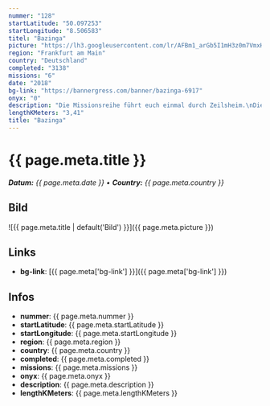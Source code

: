 ```yaml
---
nummer: "128"
startLatitude: "50.097253"
startLongitude: "8.506583"
titel: "Bazinga"
picture: "https://lh3.googleusercontent.com/lr/AFBm1_arGb5I1mH3z0m7VmxHpeztMxfILCIDrVdlSlhuBWsxeGOAbKPQXvuFsvctsHmma4eKPQek4mpjB2GWaQDrV2E9Lz6E9xvZMcnJi8pzRCdbsTG9tSVK2QTguxYhkv-fof9VSdQZLftXvUQX1ezt1hM8IW6wCzTIlzv_3cl6OfXmrI76l5DIBj2sdmOAGs6qTlcmAkhi60KOs7obf8gaIjbF4H7C6fur8UR1ZbLEa6IM6emukVGW5Oce0z9hdCG-WNA2fco1alvBQnovJ1Fi7oluac9EpcCCS96udZw-s7_EWBzRk5JaWOlz_7-q5gg-7JmXXY98U_s-prSRNxSn4_72pQHif5UUTWttsJ3eAkDyBUHUpVhiQgDk-RbWNvhN1CB9VDIeTdwVHIlQ4YznuHSKbGtQ5tetAObn6tY_q-pBrovDMUrZP2GSzDBfqwKF20QVecLGmzaq-gnG8TtNP8HkhvMCFWjm_c5jRohBbADXs-39dA2DjDf-KqQH-da4cO4IADkS4nl7vIcdDRDcT8SzzBKXBh-a5t5Finz9A8rgFistfn3LMBCTduxJD3AxIPxyH2PZJortZG-nu7O6HnoiFVhVK0pnazYOUJlB9rJgHw5FgFqXy3srEG3AEoPuH5qgT2-RDfsdlBjBWjit3_HS_kKnuFHLKrr5wkMoZ7l_L6JVe5Jdr4vM3CDFou5qLxLJLRRh_w3F1jHZNJIw2IiG9Uh0cRWQbITzcJB5X4GUEZzs4Lb0tu8KnJJwq-97l0zce4JH_2Ti2UAWXq_PkZw-mcvJ2xf_E9Nf4UCyCrJBpUpCzr8WF8JaH4gGXS5LuctNp1XTMPbTI72mBhnIec5w4TOcfVY"
region: "Frankfurt am Main"
country: "Deutschland"
completed: "3138"
missions: "6"
date: "2018"
bg-link: "https://bannergress.com/banner/bazinga-6917"
onyx: "0"
description: "Die Missionsreihe führt euch einmal durch Zeilsheim.\nDie Missionen starten mit einer Passphrase, danach  Hack only. Das letzte Portal ist auch gleich das Startportal der nächsten Mission -)"
lengthKMeters: "3,41"
title: "Bazinga"
---
```


# {{ page.meta.title }}
_**Datum:** {{ page.meta.date }} • **Country:** {{ page.meta.country }}_

## Bild
![{{ page.meta.title | default('Bild') }}]({{ page.meta.picture }})

## Links
- **bg-link**: [{{ page.meta['bg-link'] }}]({{ page.meta['bg-link'] }})

## Infos
- **nummer**: {{ page.meta.nummer }}
- **startLatitude**: {{ page.meta.startLatitude }}
- **startLongitude**: {{ page.meta.startLongitude }}
- **region**: {{ page.meta.region }}
- **country**: {{ page.meta.country }}
- **completed**: {{ page.meta.completed }}
- **missions**: {{ page.meta.missions }}
- **onyx**: {{ page.meta.onyx }}
- **description**: {{ page.meta.description }}
- **lengthKMeters**: {{ page.meta.lengthKMeters }}

